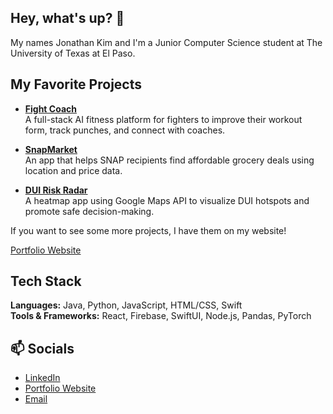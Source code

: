 ## Hey, what's up? 👋

My names Jonathan Kim and I'm a Junior Computer Science student at The University of Texas at El Paso.

## My Favorite Projects

- **[Fight Coach](https://github.com/jonkim13/Fight-Coach)**  
  A full-stack AI fitness platform for fighters to improve their workout form, track punches, and connect with coaches.

- **[SnapMarket](https://github.com/jonkim13/SnapMarket)**  
  An app that helps SNAP recipients find affordable grocery deals using location and price data.

- **[DUI Risk Radar](https://github.com/jonkim13/DUI-Risk-Radar)**  
  A heatmap app using Google Maps API to visualize DUI hotspots and promote safe decision-making.

If you want to see some more projects, I have them on my website!
  
[Portfolio Website](https://www.jonathan-kim.me)

## Tech Stack

**Languages:** Java, Python, JavaScript, HTML/CSS, Swift  
**Tools & Frameworks:** React, Firebase, SwiftUI, Node.js, Pandas, PyTorch  

## 📫 Socials

- [LinkedIn](https://www.linkedin.com/in/jonathan-kim-j1k3/)
- [Portfolio Website](https://www.jonathan-kim.me)
- [Email](mailto:jon.kim.mj@gmail.com)
